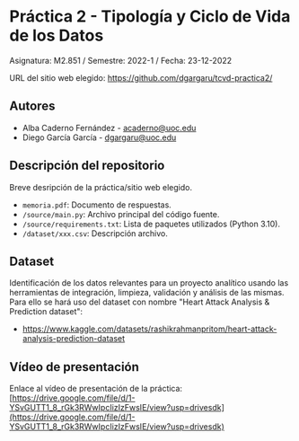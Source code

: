 # Práctica 2 - Tipología y Ciclo de Vida de los Datos

Asignatura: M2.851 / Semestre: 2022-1 / Fecha: 23-12-2022

URL del sitio web elegido: https://github.com/dgargaru/tcvd-practica2/

## Autores
  * Alba Caderno Fernández - [acaderno@uoc.edu](acaderno@uoc.edu)
  * Diego García García - [dgargaru@uoc.edu](dgargaru@uoc.edu)

## Descripción del repositorio
Breve desripción de la práctica/sitio web elegido.

  * `memoria.pdf`: Documento de respuestas.
  * `/source/main.py`: Archivo principal del código fuente.
  * `/source/requirements.txt`: Lista de paquetes utilizados (Python 3.10).
  * `/dataset/xxx.csv`: Descripción archivo.
  
## Dataset
Identificación de los datos relevantes para un proyecto analítico usando las herramientas de integración, limpieza, validación y análisis de las mismas.
Para ello se hará uso del dataset con nombre "Heart Attack Analysis & Prediction dataset":

  * https://www.kaggle.com/datasets/rashikrahmanpritom/heart-attack-analysis-prediction-dataset

## Vídeo de presentación

Enlace al vídeo de presentación de la práctica: [https://drive.google.com/file/d/1-YSvGUTT1_8_rGk3RWwIpcIizIzFwsIE/view?usp=drivesdk](https://drive.google.com/file/d/1-YSvGUTT1_8_rGk3RWwIpcIizIzFwsIE/view?usp=drivesdk)

